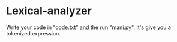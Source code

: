 # Lexical-analyzer
Write your code in "code.txt" and the run "mani.py". It's give you a tokenized expression.
